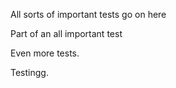 All sorts of important tests go on here

Part of an all important test

Even more tests.

Testingg.
